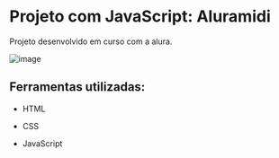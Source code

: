 # Projeto com JavaScript: Aluramidi
Projeto desenvolvido em curso com a alura.

![image](https://cdn.discordapp.com/attachments/1078878078467592255/1082692797657780234/Aluramidi.png)

## Ferramentas utilizadas:

* HTML

* CSS

* JavaScript
